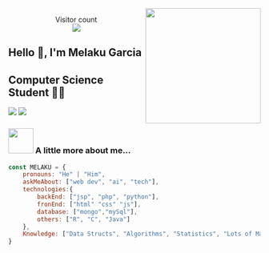 

<img align='right' src="https://media.giphy.com/media/M9gbBd9nbDrOTu1Mqx/giphy.gif" width="230">
<p align="center"> 
  Visitor count<br>
  <img src="https://profile-counter.glitch.me/megaarbon/count.svg" />
</p>

## Hello 🙏, I'm Melaku Garcia 
## Computer Science Student 👨‍💻

[![](https://img.shields.io/badge/LinkedIn-melaku-blue)](https://www.linkedin.com/in/melakugb/?originalSubdomain=es)
[![](https://img.shields.io/badge/Gmail-melakugarciabon@gmail.com-red)](mailto:melakugarciabon@gmail.com)


### <img src="https://media.giphy.com/media/VgCDAzcKvsR6OM0uWg/giphy.gif" width="50"> A little more about me...  

```javascript
const MELAKU = {
    pronouns: "He" | "Him",
    askMeAbout: ["web dev", "ai", "tech"],
    technologies:{
        backEnd: ["jsp", "php", "python"],
        fronEnd: ["html" "css" "js"],
        database: ["mongo","mySql"],
        others: ["R", "C", "Java"]
    },
    Knowledge: ["Data Structs", "Algorithms", "Statistics", "Lots of Math"],
}



